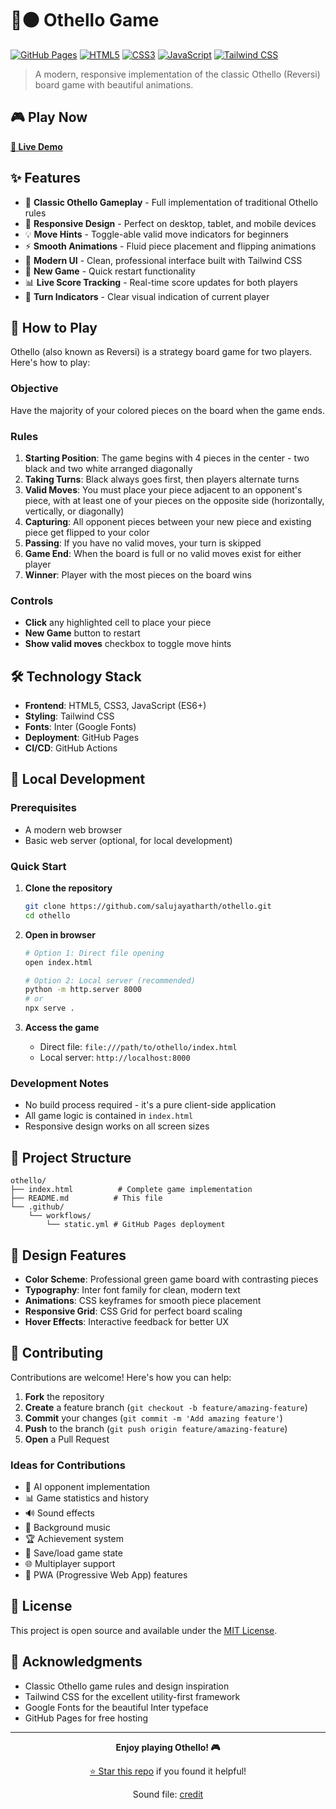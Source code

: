 # 🔴⚫ Othello Game

[![GitHub Pages](https://img.shields.io/badge/GitHub%20Pages-Live%20Demo-brightgreen?style=for-the-badge&logo=github)](https://salujayatharth.github.io/othello/)
[![HTML5](https://img.shields.io/badge/HTML5-E34F26?style=for-the-badge&logo=html5&logoColor=white)](https://developer.mozilla.org/en-US/docs/Web/HTML)
[![CSS3](https://img.shields.io/badge/CSS3-1572B6?style=for-the-badge&logo=css3&logoColor=white)](https://developer.mozilla.org/en-US/docs/Web/CSS)
[![JavaScript](https://img.shields.io/badge/JavaScript-F7DF1E?style=for-the-badge&logo=javascript&logoColor=black)](https://developer.mozilla.org/en-US/docs/Web/JavaScript)
[![Tailwind CSS](https://img.shields.io/badge/Tailwind_CSS-38B2AC?style=for-the-badge&logo=tailwind-css&logoColor=white)](https://tailwindcss.com/)

> A modern, responsive implementation of the classic Othello (Reversi) board game with beautiful animations.

## 🎮 Play Now

**[🚀 Live Demo](https://salujayatharth.github.io/othello/)**

## ✨ Features

- 🎯 **Classic Othello Gameplay** - Full implementation of traditional Othello rules
- 📱 **Responsive Design** - Perfect on desktop, tablet, and mobile devices
- 💡 **Move Hints** - Toggle-able valid move indicators for beginners
- ⚡ **Smooth Animations** - Fluid piece placement and flipping animations
- 🎨 **Modern UI** - Clean, professional interface built with Tailwind CSS
- 🔄 **New Game** - Quick restart functionality
- 📊 **Live Score Tracking** - Real-time score updates for both players
- 🎪 **Turn Indicators** - Clear visual indication of current player

## 🎯 How to Play

Othello (also known as Reversi) is a strategy board game for two players. Here's how to play:

### Objective
Have the majority of your colored pieces on the board when the game ends.

### Rules
1. **Starting Position**: The game begins with 4 pieces in the center - two black and two white arranged diagonally
2. **Taking Turns**: Black always goes first, then players alternate turns
3. **Valid Moves**: You must place your piece adjacent to an opponent's piece, with at least one of your pieces on the opposite side (horizontally, vertically, or diagonally)
4. **Capturing**: All opponent pieces between your new piece and existing piece get flipped to your color
5. **Passing**: If you have no valid moves, your turn is skipped
6. **Game End**: When the board is full or no valid moves exist for either player
7. **Winner**: Player with the most pieces on the board wins

### Controls
- **Click** any highlighted cell to place your piece
- **New Game** button to restart
- **Show valid moves** checkbox to toggle move hints

## 🛠️ Technology Stack

- **Frontend**: HTML5, CSS3, JavaScript (ES6+)
- **Styling**: Tailwind CSS
- **Fonts**: Inter (Google Fonts)
- **Deployment**: GitHub Pages
- **CI/CD**: GitHub Actions

## 🚀 Local Development

### Prerequisites
- A modern web browser
- Basic web server (optional, for local development)

### Quick Start

1. **Clone the repository**
   ```bash
   git clone https://github.com/salujayatharth/othello.git
   cd othello
   ```

2. **Open in browser**
   ```bash
   # Option 1: Direct file opening
   open index.html
   
   # Option 2: Local server (recommended)
   python -m http.server 8000
   # or
   npx serve .
   ```

3. **Access the game**
   - Direct file: `file:///path/to/othello/index.html`
   - Local server: `http://localhost:8000`

### Development Notes
- No build process required - it's a pure client-side application
- All game logic is contained in `index.html`
- Responsive design works on all screen sizes

## 📁 Project Structure

```
othello/
├── index.html          # Complete game implementation
├── README.md          # This file
└── .github/
    └── workflows/
        └── static.yml # GitHub Pages deployment
```

## 🎨 Design Features

- **Color Scheme**: Professional green game board with contrasting pieces
- **Typography**: Inter font family for clean, modern text
- **Animations**: CSS keyframes for smooth piece placement
- **Responsive Grid**: CSS Grid for perfect board scaling
- **Hover Effects**: Interactive feedback for better UX

## 🤝 Contributing

Contributions are welcome! Here's how you can help:

1. **Fork** the repository
2. **Create** a feature branch (`git checkout -b feature/amazing-feature`)
3. **Commit** your changes (`git commit -m 'Add amazing feature'`)
4. **Push** to the branch (`git push origin feature/amazing-feature`)
5. **Open** a Pull Request

### Ideas for Contributions
- 🤖 AI opponent implementation
- 📊 Game statistics and history
- 🔊 Sound effects
- 🎵 Background music
- 🏆 Achievement system
- 💾 Save/load game state
- 🌐 Multiplayer support
- 📱 PWA (Progressive Web App) features

## 📝 License

This project is open source and available under the [MIT License](LICENSE).

## 🙏 Acknowledgments

- Classic Othello game rules and design inspiration
- Tailwind CSS for the excellent utility-first framework
- Google Fonts for the beautiful Inter typeface
- GitHub Pages for free hosting

---

<div align="center">

**Enjoy playing Othello! 🎮**

[⭐ Star this repo](https://github.com/salujayatharth/othello) if you found it helpful!

Sound file: [credit](https://pixabay.com/sound-effects/coin2-89425)

</div>
